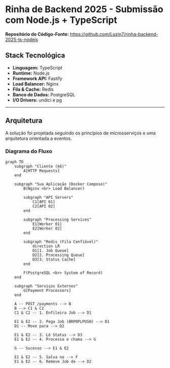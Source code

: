 # Rinha de Backend 2025 - Submissão com Node.js + TypeScript

**Repositório do Código-Fonte:** https://github.com/Luzin7/rinha-backend-2025-ts-nodejs

## Stack Tecnológica

* **Linguagem:** TypeScript
* **Runtime:** Node.js
* **Framework API:** Fastify
* **Load Balancer:** Nginx
* **Fila & Cache:** Redis
* **Banco de Dados:** PostgreSQL
* **I/O Drivers:** undici e pg

---

## Arquitetura

A solução foi projetada seguindo os princípios de microsserviços e uma arquitetura orientada a eventos.

### Diagrama do Fluxo

```mermaid
graph TD
    subgraph "Cliente (k6)"
        A[HTTP Requests]
    end

    subgraph "Sua Aplicação (Docker Compose)"
        B(Nginx <br> Load Balancer)
        
        subgraph "API Servers"
            C1[API 01]
            C2[API 02]
        end

        subgraph "Processing Services"
            E1[Worker 01]
            E2[Worker 02]
        end
        
        subgraph "Redis (Fila Confiável)"
            direction LR
            D1[1. Job Queue]
            D2[2. Processing Queue]
            D3[3. Status Cache]
        end
        
        F(PostgreSQL <br> System of Record)
    end
    
    subgraph "Serviços Externos"
        G[Payment Processors]
    end

    A -- POST /payments --> B
    B --> C1 & C2
    C1 & C2 -- 1. Enfileira Job --> D1
    
    E1 & E2 -- 2. Pega Job (BRPOPLPUSH) --> D1
    D1 -- Move para --> D2
    
    E1 & E2 -- 3. Lê Status --> D3
    E1 & E2 -- 4. Processa e chama --> G
    
    G -- Sucesso --> E1 & E2

    E1 & E2 -- 5. Salva no --> F
    E1 & E2 -- 6. Remove Job de --> D2
```